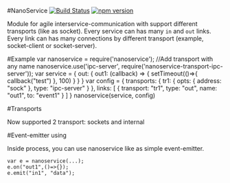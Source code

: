 #NanoService
[![Build Status](https://travis-ci.org/arvitaly/node-nanoservice.svg?branch=master)](https://travis-ci.org/arvitaly/node-nanoservice)
[![npm version](https://badge.fury.io/js/nanoservice.svg)](https://badge.fury.io/js/nanoservice)

Module for agile interservice-communication with support different transports (like as socket). Every service can has many `in` and `out` links. Every link can has many connections by different transport (example, socket-client or socket-server).


#Example
    var nanoservice = require('nanoservice');
    //Add transport with any name
    nanoservice.use('ipc-server', require('nanoservice-transport-ipc-server'));
    var service = {
            out: {
                out1: (callback) => {
                    setTimeout(()=>{ callback("test") }, 100)
                }
            }
        }
    var config = {
                transports: {
                    tr1: {
                        opts: {
                            address: "sock"
                        },
                        type: "ipc-server"
                    }
                },
                links: [
                    {
                        transport: "tr1",
                        type: "out",
                        name: "out1",
                        to: "event1"
                    }
                ]
            }
    nanoservice(service, config)

#Transports

Now supported 2 transport: sockets and internal

#Event-emitter using

Inside process, you can use nanoservice like as simple event-emitter.

    var e = nanoservice(...);
    e.on("out1",()=>{});
    e.emit("in1", "data");
